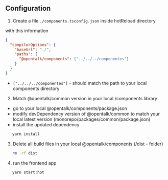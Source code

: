 ## Configuration

1. Create a file `./components.tsconfig.json` inside hotReload directory

with this information

```json
{
  "compilerOptions": {
    "baseUrl": "./",
    "paths": {
      "@opentalk/components": ["../../../componentes"]
    }
  }
}
```

- `["../../../componentes"]` - should match the path to your local components directory

2. Match @opentalk/common version in your local /components library

- go to your local @opentalk/components/package.json
- modify devDependency version of @opentalk/common to match your local latest version (monorepo/packages/common/package.json)
- install the updated dependency

```bash
   yarn install
```

3. Delete all build files in your local @opentalk/components (/dist - folder)

```bash
   rm -rf dist
```

4. run the frontend app

```bash
   yarn start:hot
```
